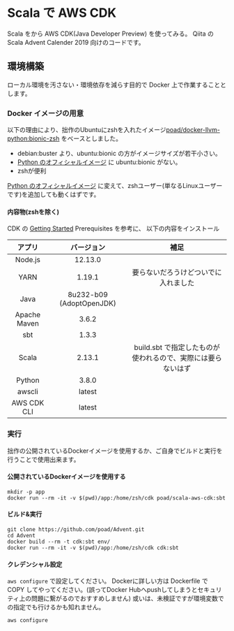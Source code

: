 # Scala で AWS CDK

Scala をから AWS CDK(Java Developer Preview) を使ってみる。
Qiita の Scala Advent Calender 2019 向けのコードです。

## 環境構築

ローカル環境を汚さない・環境依存を減らす目的で Docker 上で作業することとします。

### Docker イメージの用意

以下の理由により、拙作のUbuntuにzshを入れたイメージ[poad/docker-llvm-python:bionic-zsh](https://hub.docker.com/r/poad/ocker-llvm-python) をベースとしました。

 - debian:buster より、ubuntu:bionic の方がイメージサイズが若干小さい。
 - [Python のオフィシャルイメージ](https://hub.docker.com/_/python) に ubuntu:bionic がない。
 - zshが便利

[Python のオフィシャルイメージ](https://hub.docker.com/_/python) に変えて、zshユーザー(単なるLinuxユーザーです)を追加しても動くはずです。

#### 内容物(zshを除く)
CDK の [Getting Started](https://docs.aws.amazon.com/cdk/latest/guide/getting_started.html#getting_started_prerequisites) Prerequisites を参考に、
以下の内容をインストール

| アプリ | バージョン | 補足 |
|:-----:|:--------:|:---:|
| Node.js | 12.13.0 |  |
| YARN | 1.19.1 | 要らないだろうけどついでに入れました |
| Java | 8u232-b09 (AdoptOpenJDK) |  |
| Apache Maven | 3.6.2 | |
| sbt | 1.3.3 | |
| Scala | 2.13.1 | build.sbt で指定したものが使われるので、実際には要らないはず |
| Python | 3.8.0 |  |
| awscli | latest |  |
| AWS CDK CLI | latest |  |


### 実行

拙作の公開されているDockerイメージを使用するか、ご自身でビルドと実行を行うことで使用出来ます。

#### 公開されているDockerイメージを使用する

```$sh
mkdir -p app
docker run --rm -it -v $(pwd)/app:/home/zsh/cdk poad/scala-aws-cdk:sbt
```

#### ビルド&実行

```$sh
git clone https://github.com/poad/Advent.git
cd Advent
docker build --rm -t cdk:sbt env/
docker run --rm -it -v $(pwd)/app:/home/zsh/cdk cdk:sbt
```

#### クレデンシャル設定

`aws configure` で設定してください。 
Dockerに詳しい方は Dockerfile で COPY してやってください。(誤ってDocker Hubへpushしてしまうとセキュリティ上の問題に繋がるのでおすすめしません) 
或いは、未検証ですが環境変数での指定でも行けるかも知れません。

```$sh
aws configure
```
